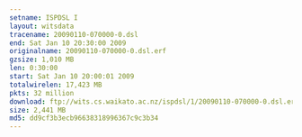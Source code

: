 ```yaml
---
setname: ISPDSL I
layout: witsdata
tracename: 20090110-070000-0.dsl
end: Sat Jan 10 20:30:00 2009
originalname: 20090110-070000-0.dsl.erf
gzsize: 1,010 MB
len: 0:30:00
start: Sat Jan 10 20:00:01 2009
totalwirelen: 17,423 MB
pkts: 32 million
download: ftp://wits.cs.waikato.ac.nz/ispdsl/1/20090110-070000-0.dsl.erf.gz
size: 2,441 MB
md5: dd9cf3b3ecb96638318996367c9c3b34
---
```

